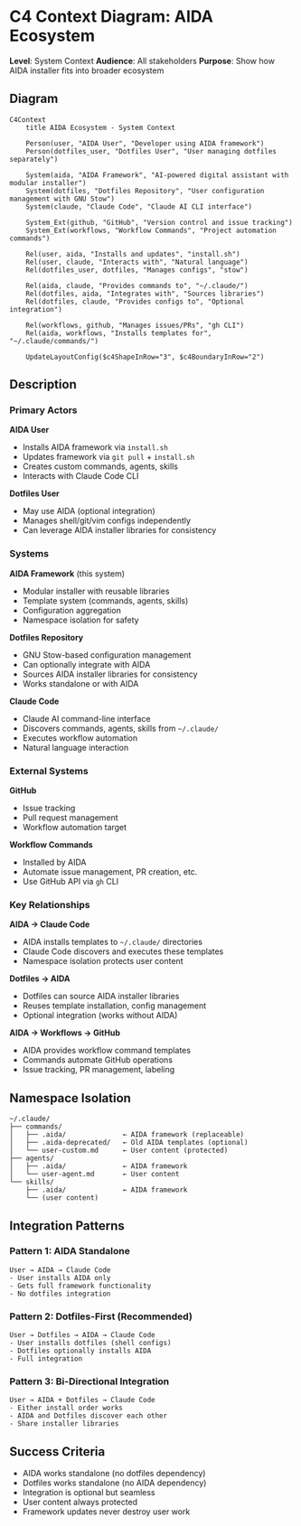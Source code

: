 # C4 Context Diagram: AIDA Ecosystem

**Level**: System Context
**Audience**: All stakeholders
**Purpose**: Show how AIDA installer fits into broader ecosystem

## Diagram

```mermaid
C4Context
    title AIDA Ecosystem - System Context

    Person(user, "AIDA User", "Developer using AIDA framework")
    Person(dotfiles_user, "Dotfiles User", "User managing dotfiles separately")

    System(aida, "AIDA Framework", "AI-powered digital assistant with modular installer")
    System(dotfiles, "Dotfiles Repository", "User configuration management with GNU Stow")
    System(claude, "Claude Code", "Claude AI CLI interface")

    System_Ext(github, "GitHub", "Version control and issue tracking")
    System_Ext(workflows, "Workflow Commands", "Project automation commands")

    Rel(user, aida, "Installs and updates", "install.sh")
    Rel(user, claude, "Interacts with", "Natural language")
    Rel(dotfiles_user, dotfiles, "Manages configs", "stow")

    Rel(aida, claude, "Provides commands to", "~/.claude/")
    Rel(dotfiles, aida, "Integrates with", "Sources libraries")
    Rel(dotfiles, claude, "Provides configs to", "Optional integration")

    Rel(workflows, github, "Manages issues/PRs", "gh CLI")
    Rel(aida, workflows, "Installs templates for", "~/.claude/commands/")

    UpdateLayoutConfig($c4ShapeInRow="3", $c4BoundaryInRow="2")
```

## Description

### Primary Actors

**AIDA User**
- Installs AIDA framework via `install.sh`
- Updates framework via `git pull` + `install.sh`
- Creates custom commands, agents, skills
- Interacts with Claude Code CLI

**Dotfiles User**
- May use AIDA (optional integration)
- Manages shell/git/vim configs independently
- Can leverage AIDA installer libraries for consistency

### Systems

**AIDA Framework** (this system)
- Modular installer with reusable libraries
- Template system (commands, agents, skills)
- Configuration aggregation
- Namespace isolation for safety

**Dotfiles Repository**
- GNU Stow-based configuration management
- Can optionally integrate with AIDA
- Sources AIDA installer libraries for consistency
- Works standalone or with AIDA

**Claude Code**
- Claude AI command-line interface
- Discovers commands, agents, skills from `~/.claude/`
- Executes workflow automation
- Natural language interaction

### External Systems

**GitHub**
- Issue tracking
- Pull request management
- Workflow automation target

**Workflow Commands**
- Installed by AIDA
- Automate issue management, PR creation, etc.
- Use GitHub API via `gh` CLI

### Key Relationships

**AIDA → Claude Code**
- AIDA installs templates to `~/.claude/` directories
- Claude Code discovers and executes these templates
- Namespace isolation protects user content

**Dotfiles → AIDA**
- Dotfiles can source AIDA installer libraries
- Reuses template installation, config management
- Optional integration (works without AIDA)

**AIDA → Workflows → GitHub**
- AIDA provides workflow command templates
- Commands automate GitHub operations
- Issue tracking, PR management, labeling

## Namespace Isolation

```text
~/.claude/
├── commands/
│   ├── .aida/              ← AIDA framework (replaceable)
│   ├── .aida-deprecated/   ← Old AIDA templates (optional)
│   └── user-custom.md      ← User content (protected)
├── agents/
│   ├── .aida/              ← AIDA framework
│   └── user-agent.md       ← User content
└── skills/
    ├── .aida/              ← AIDA framework
    └── (user content)
```

## Integration Patterns

### Pattern 1: AIDA Standalone

```text
User → AIDA → Claude Code
- User installs AIDA only
- Gets full framework functionality
- No dotfiles integration
```

### Pattern 2: Dotfiles-First (Recommended)

```text
User → Dotfiles → AIDA → Claude Code
- User installs dotfiles (shell configs)
- Dotfiles optionally installs AIDA
- Full integration
```

### Pattern 3: Bi-Directional Integration

```text
User → AIDA + Dotfiles → Claude Code
- Either install order works
- AIDA and Dotfiles discover each other
- Share installer libraries
```

## Success Criteria

- AIDA works standalone (no dotfiles dependency)
- Dotfiles works standalone (no AIDA dependency)
- Integration is optional but seamless
- User content always protected
- Framework updates never destroy user work
